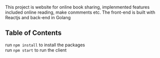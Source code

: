 This project is website for online book sharing, implenmented features included online reading, make conmments etc.
The front-end is built with Reactjs and back-end in Golang

## Table of Contents

run ```npm install``` to install the packages <br>
run ```npm start``` to run the client
